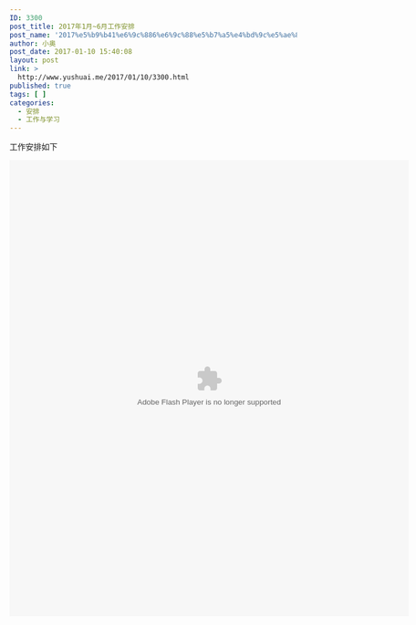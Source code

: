```yaml
---
ID: 3300
post_title: 2017年1月~6月工作安排
post_name: '2017%e5%b9%b41%e6%9c%886%e6%9c%88%e5%b7%a5%e4%bd%9c%e5%ae%89%e6%8e%92'
author: 小奥
post_date: 2017-01-10 15:40:08
layout: post
link: >
  http://www.yushuai.me/2017/01/10/3300.html
published: true
tags: [ ]
categories:
  - 安排
  - 工作与学习
---
```

工作安排如下<!--more-->

<object width="宽" height="高" classid="clsid:d27cdb6e-ae6d-11cf-96b8-444553540000" codebase="http://download.macromedia.com/pub/shockwave/cabs/flash/swflash.cab#version=6,0,40,0"><param name="src" value="http://www.yushuai.me/zjyt/plan/2017sbnjh.swf" /><param name="quality" value="high" /><embed type="application/x-shockwave-flash" width="700" height="800" src="http://www.yushuai.me/zjyt/plan/2017sbnjh.swf" quality="high" /></object>